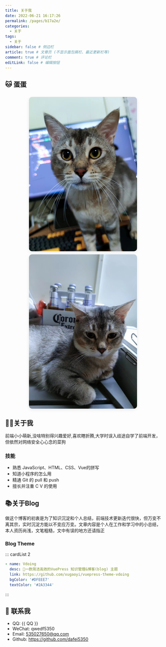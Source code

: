 ```yaml
---
title: 关于我
date: 2022-06-21 16:17:26
permalink: /pages/b17a2e/
categories:
  - 关于
tags:
  - 关于
sidebar: false # 侧边栏
article: true # 文章页 (不显示面包屑栏、最近更新栏等)
comment: true # 评论栏
editLink: false # 编辑按钮
---
```

## :cat: 蛋蛋
<div class="cat-container">
  <img class="my-cat" src="/assets/img/dandan02.jpg" alt="蛋蛋"></img>
  <img class="my-cat" src="/assets/img/dandan01.jpg" alt="蛋蛋"></img>
</div>



## 👩‍💻关于我
前端小小萌新,没啥特别得兴趣爱好,喜欢瞎折腾,大学时误入歧途自学了前端开发，但依然对网络安全心心念的菜狗
### 技能
- 熟悉 JavaScript、HTML、CSS、Vue的拼写
- 知道小程序的怎么用
- 精通 Git 的 pull 和 push
- 擅长并注重 C V 的使用

## 📚关于Blog
做这个博客的初衷是为了知识沉淀和个人总结，前端技术更新迭代很快，但万变不离其宗，实时沉淀方能以不变应万变。文章内容是个人在工作和学习中的小总结，本人资历尚浅，文笔粗糙，文中有误的地方还请指正

### Blog Theme

 ::: cardList 2
```yaml
- name: Vdoing
  desc: 🚀一款简洁高效的VuePress 知识管理&博客(blog) 主题
  link: https://github.com/xugaoyi/vuepress-theme-vdoing
  bgColor: '#DFEEE7'
  textColor: '#2A3344'
```
:::


## :email:  联系我

- QQ: <a :href="qqUrl" class='qq'>{{ QQ }}</a>
- WeChat: qwedf5350
- Email: <a href="mailto:535027650@qq.com">535027650@qq.com</a>
- Github: <https://github.com/dafei5350>


<script>
  export default {
    data(){
      return {
        QQ: '535027650',
        qqUrl: `tencent://message/?uin=${this.QQ}&Site=&Menu=yes`
      }
    },
    mounted(){
      const flag =  navigator.userAgent.match(/(phone|pad|pod|iPhone|iPod|ios|iPad|Android|Mobile|BlackBerry|IEMobile|MQQBrowser|JUC|Fennec|wOSBrowser|BrowserNG|WebOS|Symbian|Windows Phone)/i);
      if(flag){
        this.qqUrl = `mqqwpa://im/chat?chat_type=wpa&uin=${this.QQ}&version=1&src_type=web&web_src=oicqzone.com`
      }
    }
  }
</script>
<style>
.cat-container{
  width: 100%;
  display: flex;
  flex-wrap: wrap;
  justify-content: space-around;
}
.my-cat {
  width: 350px;
  height: 500px;
  border-radius: 10px;
  box-shadow: rgba(0, 0, 0, 0.08) 0px 4px 12px;
  margin-top: 10px;
}
.my-cat:hover {
  box-shadow: rgba(0, 0, 0, 0.1) 0px 10px 50px;
}

</style>